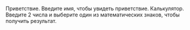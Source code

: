 Приветствие. Введите имя, чтобы увидеть приветствие.
Калькулятор. Введите 2 числа и выберите один из математических знаков, чтобы получить результат.